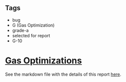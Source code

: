 ## Tags

- bug
- G (Gas Optimization)
- grade-a
- selected for report
- G-10

# [Gas Optimizations](https://github.com/code-423n4/2023-01-canto-identity-findings/issues/76) 

See the markdown file with the details of this report [here](https://github.com/code-423n4/2023-01-canto-identity-findings/blob/main/data/HardlyDifficult-G.md).